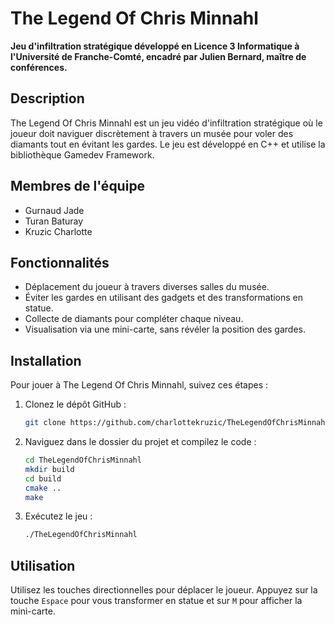 # The Legend Of Chris Minnahl

**Jeu d'infiltration stratégique développé en Licence 3 Informatique à l'Université de Franche-Comté, encadré par Julien Bernard, maître de conférences.**

## Description
The Legend Of Chris Minnahl est un jeu vidéo d'infiltration stratégique où le joueur doit naviguer discrètement à travers un musée pour voler des diamants tout en évitant les gardes. Le jeu est développé en C++ et utilise la bibliothèque Gamedev Framework.

## Membres de l'équipe
- Gurnaud Jade
- Turan Baturay
- Kruzic Charlotte

## Fonctionnalités
- Déplacement du joueur à travers diverses salles du musée.
- Éviter les gardes en utilisant des gadgets et des transformations en statue.
- Collecte de diamants pour compléter chaque niveau.
- Visualisation via une mini-carte, sans révéler la position des gardes.

## Installation

Pour jouer à The Legend Of Chris Minnahl, suivez ces étapes :

1. Clonez le dépôt GitHub :
   ```bash
   git clone https://github.com/charlottekruzic/TheLegendOfChrisMinnahl.git
   ```
2. Naviguez dans le dossier du projet et compilez le code :
   ```bash
   cd TheLegendOfChrisMinnahl
   mkdir build
   cd build
   cmake ..
   make
   ```
3. Exécutez le jeu :
   ```bash
   ./TheLegendOfChrisMinnahl
   ```

## Utilisation
Utilisez les touches directionnelles pour déplacer le joueur. Appuyez sur la touche `Espace` pour vous transformer en statue et sur `M` pour afficher la mini-carte.